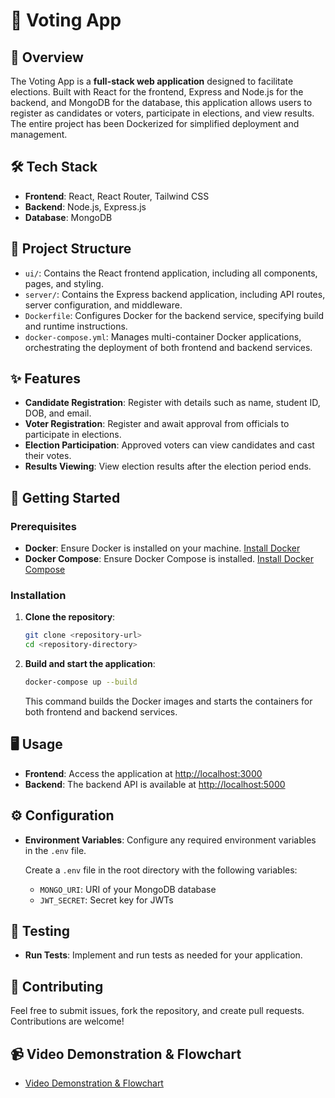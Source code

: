 # 🎉 Voting App

## 📜 Overview

The Voting App is a **full-stack web application** designed to facilitate elections. Built with React for the frontend, Express and Node.js for the backend, and MongoDB for the database, this application allows users to register as candidates or voters, participate in elections, and view results. The entire project has been Dockerized for simplified deployment and management.

## 🛠️ Tech Stack

- **Frontend**: React, React Router, Tailwind CSS
- **Backend**: Node.js, Express.js
- **Database**: MongoDB

## 📁 Project Structure

- `ui/`: Contains the React frontend application, including all components, pages, and styling.
- `server/`: Contains the Express backend application, including API routes, server configuration, and middleware.
- `Dockerfile`: Configures Docker for the backend service, specifying build and runtime instructions.
- `docker-compose.yml`: Manages multi-container Docker applications, orchestrating the deployment of both frontend and backend services.

## ✨ Features

- **Candidate Registration**: Register with details such as name, student ID, DOB, and email.
- **Voter Registration**: Register and await approval from officials to participate in elections.
- **Election Participation**: Approved voters can view candidates and cast their votes.
- **Results Viewing**: View election results after the election period ends.

## 🚀 Getting Started

### Prerequisites

- **Docker**: Ensure Docker is installed on your machine. [Install Docker](https://docs.docker.com/get-docker/)
- **Docker Compose**: Ensure Docker Compose is installed. [Install Docker Compose](https://docs.docker.com/compose/install/)

### Installation

1. **Clone the repository**:

    ```bash
    git clone <repository-url>
    cd <repository-directory>
    ```

2. **Build and start the application**:

    ```bash
    docker-compose up --build
    ```

    This command builds the Docker images and starts the containers for both frontend and backend services.

## 🖥️ Usage

- **Frontend**: Access the application at [http://localhost:3000](http://localhost:3000)
- **Backend**: The backend API is available at [http://localhost:5000](http://localhost:5000)

## ⚙️ Configuration

- **Environment Variables**: Configure any required environment variables in the `.env` file.

    Create a `.env` file in the root directory with the following variables:
    - `MONGO_URI`: URI of your MongoDB database
    - `JWT_SECRET`: Secret key for JWTs

## 🧪 Testing

- **Run Tests**: Implement and run tests as needed for your application.

## 🤝 Contributing

Feel free to submit issues, fork the repository, and create pull requests. Contributions are welcome!

## 📹 Video Demonstration & Flowchart

- [Video Demonstration & Flowchart](https://drive.google.com/drive/folders/1zBVnMeQQvL7K1V7SPC53NUFqC_ET4bVY?usp=sharing)
